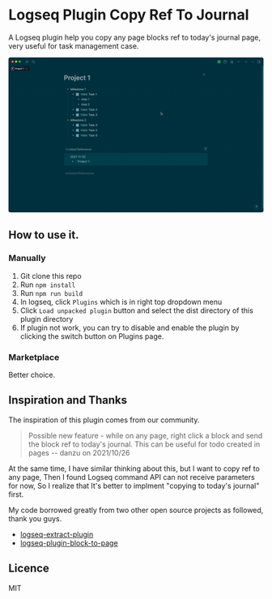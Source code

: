 # Logseq Plugin Copy Ref To Journal

A Logseq plugin help you copy any page blocks ref to today's journal page, very useful for task management case.

![screencast](./screencast.gif)

## How to use it.

### Manually

1. Git clone this repo
2. Run `npm install`
3. Run `npm run build`
4. In logseq, click `Plugins` which is in right top dropdown menu
5. Click `Load unpacked plugin` button and select the dist directory of this plugin directory
6. If plugin not work, you can try to disable and enable the plugin by clicking the switch button on Plugins page.

### Marketplace

Better choice.

## Inspiration and Thanks

The inspiration of this plugin comes from our community.

> Possible new feature - while on any page, right click a block and send the block ref to today's journal. This can be useful for todo created in pages -- danzu on 2021/10/26

At the same time, I have similar thinking about this, but I want to copy ref to any page, Then I found Logseq command API can not receive parameters for now, So I realize that It's better to implment "copying to today's journal" first.

My code borrowed greatly from two other open source projects as followed, thank you guys.

* [logseq-extract-plugin](https://github.com/sidharth-panwar/logseq-extract-plugin)
* [logseq-plugin-block-to-page](https://github.com/hyrijk/logseq-plugin-block-to-page)

## Licence
MIT
